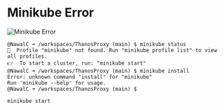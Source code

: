 # Minikube Error

![Minikube Error](path/to/your/image.png)

```shell
@NawalC ➜ /workspaces/ThanosProxy (main) $ minikube status
🤷  Profile "minikube" not found. Run "minikube profile list" to view all profiles.
👉  To start a cluster, run: "minikube start"
@NawalC ➜ /workspaces/ThanosProxy (main) $ minikube install
Error: unknown command "install" for "minikube"
Run 'minikube --help' for usage.
@NawalC ➜ /workspaces/ThanosProxy (main) $ 
```
```
minikube start

```